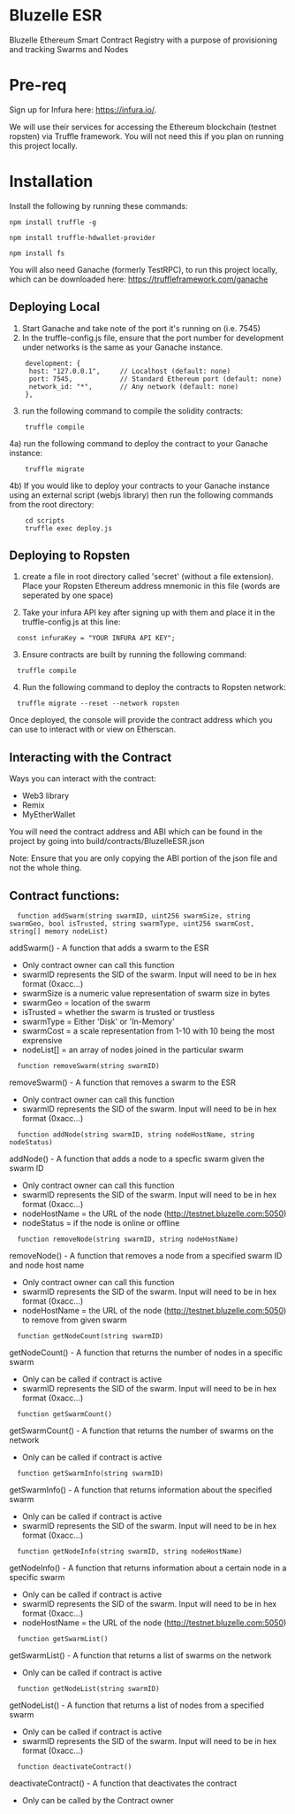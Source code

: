 # Bluzelle ESR

Bluzelle Ethereum Smart Contract Registry with a purpose of provisioning and tracking Swarms and Nodes

# Pre-req
Sign up for Infura here: https://infura.io/.

We will use their services for accessing the Ethereum blockchain (testnet ropsten) via Truffle framework.  You will not need this if you plan on running this project locally.

# Installation

Install the following by running these commands:

```
npm install truffle -g

npm install truffle-hdwallet-provider

npm install fs

```

You will also need Ganache (formerly TestRPC), to run this project locally, which can be downloaded here: https://truffleframework.com/ganache


## Deploying Local

1) Start Ganache and take note of the port it's running on (i.e. 7545)
2) In the truffle-config.js file, ensure that the port number for development under networks is the same as your Ganache instance.

```
    development: {
     host: "127.0.0.1",     // Localhost (default: none)
     port: 7545,            // Standard Ethereum port (default: none)
     network_id: "*",       // Any network (default: none)
    },
```

3) run the following command to compile the solidity contracts:
```
    truffle compile
```

4a) run the following command to deploy the contract to your Ganache instance:
```
    truffle migrate
```

4b) If you would like to deploy your contracts to your Ganache instance using an external script (webjs library) then run the following commands from the root directory:
```
    cd scripts
    truffle exec deploy.js
```


## Deploying to Ropsten
1) create a file in root directory called 'secret' (without a file extension).  Place your Ropsten Ethereum address mnemonic in this file (words are seperated by one space)

2) Take your infura API key after signing up with them and place it in the truffle-config.js at this line:

```
  const infuraKey = "YOUR INFURA API KEY";
```

3) Ensure contracts are built by running the following command:
```
  truffle compile
```

4) Run the following command to deploy the contracts to Ropsten network:
```
  truffle migrate --reset --network ropsten
```

Once deployed, the console will provide the contract address which you can use to interact with or view on Etherscan.

## Interacting with the Contract

Ways you can interact with the contract:

  - Web3 library 
  - Remix
  - MyEtherWallet

You will need the contract address and ABI which can be found in the project by going into build/contracts/BluzelleESR.json

Note: Ensure that you are only copying the ABI portion of the json file and not the whole thing.

## Contract functions:

```
  function addSwarm(string swarmID, uint256 swarmSize, string swarmGeo, bool isTrusted, string swarmType, uint256 swarmCost, string[] memory nodeList)
```

addSwarm() - A function that adds a swarm to the ESR

  - Only contract owner can call this function
  - swarmID represents the SID of the swarm.  Input will need to be in hex format (0xacc...)
  - swarmSize is a numeric value representation of swarm size in bytes
  - swarmGeo = location of the swarm
  - isTrusted = whether the swarm is trusted or trustless
  - swarmType = Either 'Disk' or 'In-Memory'
  - swarmCost = a scale representation from 1-10 with 10 being the most exprensive
  - nodeList[] = an array of nodes joined in the particular swarm

```
  function removeSwarm(string swarmID)
```

removeSwarm() - A function that removes a swarm to the ESR

  - Only contract owner can call this function
  - swarmID represents the SID of the swarm.  Input will need to be in hex format (0xacc...)

```
  function addNode(string swarmID, string nodeHostName, string nodeStatus) 
```

addNode() - A function that adds a node to a specfic swarm given the swarm ID

  - Only contract owner can call this function
  - swarmID represents the SID of the swarm.  Input will need to be in hex format (0xacc...)
  - nodeHostName = the URL of the node (http://testnet.bluzelle.com:5050)
  - nodeStatus = if the node is online or offline

```
  function removeNode(string swarmID, string nodeHostName) 
```

removeNode() - A function that removes a node from a specified swarm ID and node host name

  - Only contract owner can call this function
  - swarmID represents the SID of the swarm.  Input will need to be in hex format (0xacc...)
  - nodeHostName = the URL of the node (http://testnet.bluzelle.com:5050) to remove from given swarm

```
  function getNodeCount(string swarmID)
```

getNodeCount() - A function that returns the number of nodes in a specific swarm

  - Only can be called if contract is active
  - swarmID represents the SID of the swarm.  Input will need to be in hex format (0xacc...)

```
  function getSwarmCount()
```

getSwarmCount() - A function that returns the number of swarms on the network

  - Only can be called if contract is active

```
  function getSwarmInfo(string swarmID) 
```

getSwarmInfo() - A function that returns information about the specified swarm

  - Only can be called if contract is active
  - swarmID represents the SID of the swarm.  Input will need to be in hex format (0xacc...)

```
  function getNodeInfo(string swarmID, string nodeHostName) 
```

getNodeInfo() - A function that returns information about a certain node in a specific swarm

  - Only can be called if contract is active
  - swarmID represents the SID of the swarm.  Input will need to be in hex format (0xacc...)
  - nodeHostName = the URL of the node (http://testnet.bluzelle.com:5050)

```
  function getSwarmList()  
```

getSwarmList() - A function that returns a list of swarms on the network

  - Only can be called if contract is active

```
  function getNodeList(string swarmID)  
```

getNodeList() - A function that returns a list of nodes from a specified swarm

  - Only can be called if contract is active
  - swarmID represents the SID of the swarm.  Input will need to be in hex format (0xacc...)

```
  function deactivateContract() 
```

deactivateContract() - A function that deactivates the contract

  - Only can be called by the Contract owner





